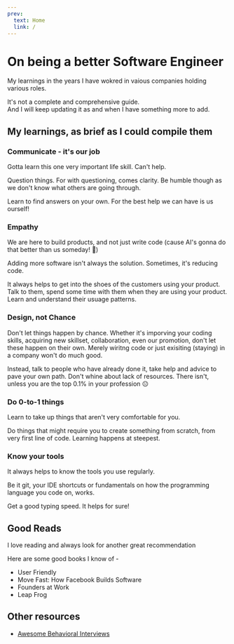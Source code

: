 ```yaml
---
prev:
  text: Home
  link: /
---
```


# On being a better Software Engineer

My learnings in the years I have wokred in vaious companies holding various roles.

It's not a complete and comprehensive guide.  
And I will keep updating it as and when I have something more to add.

## My learnings, as brief as I could compile them

### Communicate - it's our job

Gotta learn this one very important life skill. Can't help.

Question things. For with questioning, comes clarity. Be humble though as we don't know what others are going through.

Learn to find answers on your own. For the best help we can have is us ourself!

### Empathy

We are here to build products, and not just write code (cause AI's gonna do that better than us someday! 🫤)

Adding more software isn't always the solution. Sometimes, it's reducing code.

It always helps to get into the shoes of the customers using your product.  
Talk to them, spend some time with them when they are using your product. Learn and understand their usuage patterns.

### Design, not Chance

Don't let things happen by chance. Whether it's imporving your coding skills, acquiring new skillset, collaboration, even our promotion, don't let these happen on their own.
Merely wiritng code or just exisiting (staying) in a company won't do much good.

Instead, talk to people who have already done it, take help and advice to pave your own path.
Don't whine about lack of resources. There isn't, unless you are the top 0.1% in your profession 😐

### Do 0-to-1 things

Learn to take up things that aren't very comfortable for you.

Do things that might require you to create something from scratch, from very first line of code. Learning happens at steepest.

### Know your tools

It always helps to know the tools you use regularly.

Be it git, your IDE shortcuts or fundamentals on how the programming language you code on, works.

Get a good typing speed. It helps for sure!

## Good Reads

I love reading and always look for another great recommendation

Here are some good books I know of -

- User Friendly
- Move Fast: How Facebook Builds Software
- Founders at Work
- Leap Frog

## Other resources

- [Awesome Behavioral Interviews](https://github.com/ashishps1/awesome-behavioral-interviews)
